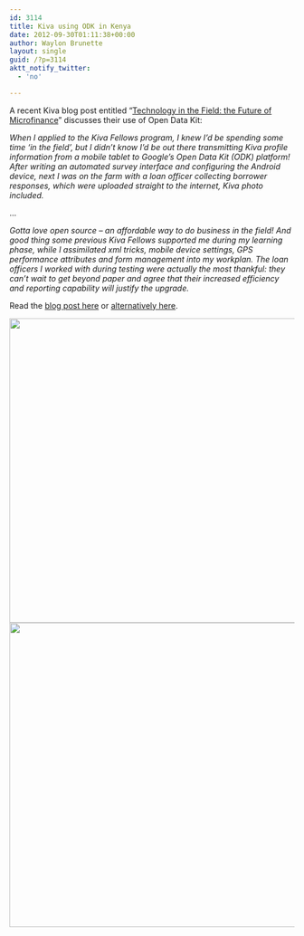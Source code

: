 ```yaml
---
id: 3114
title: Kiva using ODK in Kenya
date: 2012-09-30T01:11:38+00:00
author: Waylon Brunette
layout: single
guid: /?p=3114
aktt_notify_twitter:
  - 'no'

---
```

A recent Kiva blog post entitled “[Technology in the Field: the Future of Microfinance](http://www.kiva.org/updates/fellows/2012/09/12/technology-in-the-field-the-future-of-microfinance)” discusses their use of Open Data Kit:

_When I applied to the Kiva Fellows program, I knew I’d be spending some time ‘in the field’, but I didn’t know I’d be out there transmitting Kiva profile information from a mobile tablet to Google’s Open Data Kit (ODK) platform!  After writing an automated survey interface and configuring the Android device, next I was on the farm with a loan officer collecting borrower responses, which were uploaded straight to the internet, Kiva photo included._

…

_Gotta love open source – an affordable way to do business in the field! And good thing some previous Kiva Fellows supported me during my learning phase, while I assimilated xml tricks, mobile device settings, GPS performance attributes and form management into my workplan. The loan officers I worked with during testing were actually the most thankful: they can’t wait to get beyond paper and agree that their increased efficiency and reporting capability will justify the upgrade._

Read the [blog post here](http://www.kiva.org/updates/fellows/2012/09/12/technology-in-the-field-the-future-of-microfinance) or [alternatively here](http://fellowsblog.kiva.org/2012/09/12/technology-in-the-field-the-future-of-microfinance/).
  

  
<img src="http://kivafellows.files.wordpress.com/2012/08/photo.png" alt="" width="538" />

<img src="http://kivafellows.files.wordpress.com/2012/08/odk-in-the-field.jpg" alt="" width="538" />
